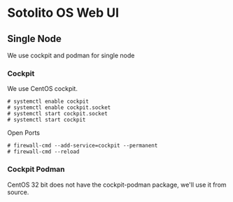# Sotolito OS Web UI

## Single Node
We use cockpit and podman for single node

### Cockpit

We use CentOS cockpit.

```
# systemctl enable cockpit
# systemctl enable cockpit.socket
# systemctl start cockpit.socket
# systemctl start cockpit
```

Open Ports

```
# firewall-cmd --add-service=cockpit --permanent
# firewall-cmd --reload

```

### Cockpit Podman

CentOS 32 bit does not have the cockpit-podman package, we'll use it from source.



